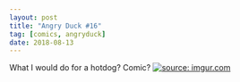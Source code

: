 ```yaml
---
layout: post
title: "Angry Duck #16"
tag: [comics, angryduck]
date: 2018-08-13
---
```


What I would do for a hotdog? Comic? <!-- #48 -->
[![](https://i.imgur.com/2g5E0NJ.jpg "source: imgur.com")](https://i.imgur.com/2g5E0NJ.jpg)
